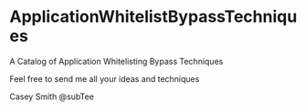 ApplicationWhitelistBypassTechniques
====================================

A Catalog of Application Whitelisting Bypass Techniques

Feel free to send me all your ideas and techniques

Casey Smith @subTee

